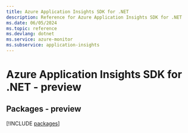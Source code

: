 ```yaml
---
title: Azure Application Insights SDK for .NET
description: Reference for Azure Application Insights SDK for .NET
ms.date: 06/05/2024
ms.topic: reference
ms.devlang: dotnet
ms.service: azure-monitor
ms.subservice: application-insights
---
```

# Azure Application Insights SDK for .NET - preview
## Packages - preview
[!INCLUDE [packages](application-insights-index.md)]